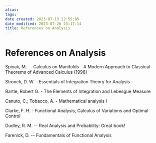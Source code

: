 ```yaml
---
alias: 
tags: 
date created: 2023-07-13 22:55:05
date modified: 2023-07-26 23:17:14
title: References on Analysis
---
```


# References on Analysis

Spivak, M. -- Calculus on Manifolds - A Modern Approach to Classical Theorems of Advanced Calculus (1998)

Stroock, D. W. - Essentials of Integration Theory for Analysis

Bartle, Robert G. - The Elements of Integration and Lebesgue Measure

Canuto, C.; Tobacco, A. - Mathematical analysis I

Clarke, F. H. - Functional Analysis, Calculus of Variations and Optimal Control

Dudley, R. M. -- Real Analysis and Probability: Great book!

Farenick, D. -- Fundamentals of Functional Analysis